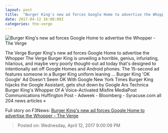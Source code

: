 ```yaml
---
layout: post
title:  "Burger King's new ad forces Google Home to advertise the Whopper - The Verge"
date: 2017-04-12 16:00:09Z
categories: the-verge
---
```


![Burger King's new ad forces Google Home to advertise the Whopper - The Verge](https://cdn0.vox-cdn.com/thumbor/hAPDoEwUsi7pHqEsRQBtbmNvsmI=/1x0:2054x1155/1600x900/cdn0.vox-cdn.com/uploads/chorus_image/image/54213457/bk.0.png)

The Verge Burger King's new ad forces Google Home to advertise the Whopper The Verge Burger King is unveiling a horrible, genius, infuriating, hilarious, and maybe very poorly thought-out ad today that's designed to intentionally set off Google Homes and Android phones. The 15-second ad features someone in a Burger King uniform leaning ... Burger King 'OK Google' Ad Doesn't Seem OK With Google New York Times Burger King hijacks the Google Assistant, gets shut down by Google Ars Technica Burger King's Whopper Of A Voice-Activated Misfire MediaPost Communications Huffington Post - Adweek - Bloomberg - Syracuse.com all 204 news articles »


Full story on F3News: [Burger King's new ad forces Google Home to advertise the Whopper - The Verge](http://www.f3nws.com/n/kQ3JZG)

> Posted on: Wednesday, April 12, 2017 9:00:09 PM
